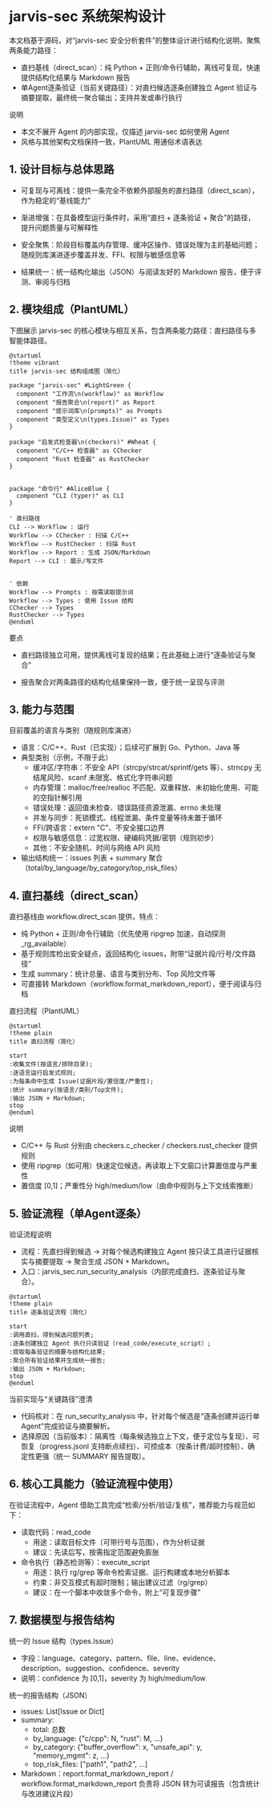 # jarvis-sec 系统架构设计

本文档基于源码，对“jarvis-sec 安全分析套件”的整体设计进行结构化说明，聚焦两条能力路径：
- 直扫基线（direct_scan）：纯 Python + 正则/命令行辅助，离线可复现，快速提供结构化结果与 Markdown 报告
- 单Agent逐条验证（当前关键路径）：对直扫候选逐条创建独立 Agent 验证与摘要提取，最终统一聚合输出；支持并发或串行执行


说明
- 本文不展开 Agent 的内部实现，仅描述 jarvis-sec 如何使用 Agent
- 风格与其他架构文档保持一致，PlantUML 用通俗术语表达


## 1. 设计目标与总体思路

- 可复现与可离线：提供一条完全不依赖外部服务的直扫路径（direct_scan），作为稳定的“基线能力”
- 渐进增强：在具备模型运行条件时，采用“直扫 + 逐条验证 + 聚合”的路径，提升问题质量与可解释性
- 安全聚焦：阶段目标覆盖内存管理、缓冲区操作、错误处理为主的基础问题；随规则库演进逐步覆盖并发、FFI、权限与敏感信息等

- 结果统一：统一结构化输出（JSON）与阅读友好的 Markdown 报告，便于评测、审阅与归档


## 2. 模块组成（PlantUML）

下图展示 jarvis-sec 的核心模块与相互关系，包含两条能力路径：直扫路径与多智能体路径。

```plantuml
@startuml
!theme vibrant
title jarvis-sec 结构组成图（简化）

package "jarvis-sec" #LightGreen {
  component "工作流\n(workflow)" as Workflow
  component "报告聚合\n(report)" as Report
  component "提示词库\n(prompts)" as Prompts
  component "类型定义\n(types.Issue)" as Types
}

package "启发式检查器\n(checkers)" #Wheat {
  component "C/C++ 检查器" as CChecker
  component "Rust 检查器" as RustChecker
}


package "命令行" #AliceBlue {
  component "CLI (typer)" as CLI
}

' 直扫路径
CLI --> Workflow : 运行
Workflow --> CChecker : 扫描 C/C++
Workflow --> RustChecker : 扫描 Rust
Workflow --> Report : 生成 JSON/Markdown
Report --> CLI : 展示/写文件


' 依赖
Workflow --> Prompts : 按需读取提示词
Workflow --> Types : 使用 Issue 结构
CChecker --> Types
RustChecker --> Types
@enduml
```

要点
- 直扫路径独立可用，提供离线可复现的结果；在此基础上进行“逐条验证与聚合”

- 报告聚合对两条路径的结构化结果保持一致，便于统一呈现与评测


## 3. 能力与范围

目前覆盖的语言与类别（随规则库演进）
- 语言：C/C++、Rust（已实现）；后续可扩展到 Go、Python、Java 等
- 典型类别（示例，不限于此）
  - 缓冲区/字符串：不安全 API（strcpy/strcat/sprintf/gets 等）、strncpy 无结尾风险、scanf 未限宽、格式化字符串问题
  - 内存管理：malloc/free/realloc 不匹配、双重释放、未初始化使用、可能的空指针解引用
  - 错误处理：返回值未检查、错误路径资源泄漏、errno 未处理
  - 并发与同步：死锁模式、线程泄漏、条件变量等待未置于循环
  - FFI/跨语言：extern "C"、不安全接口边界
  - 权限与敏感信息：过宽权限、硬编码凭据/密钥（规则初步）
  - 其他：不安全随机、时间与网络 API 风险
- 输出结构统一：issues 列表 + summary 聚合（total/by_language/by_category/top_risk_files）


## 4. 直扫基线（direct_scan）

直扫基线由 workflow.direct_scan 提供，特点：
- 纯 Python + 正则/命令行辅助（优先使用 ripgrep 加速，自动探测 _rg_available）
- 基于规则库检出安全疑点，返回结构化 issues，附带“证据片段/行号/文件路径”
- 生成 summary：统计总量、语言与类别分布、Top 风险文件等
- 可直接转 Markdown（workflow.format_markdown_report），便于阅读与归档

直扫流程（PlantUML）
```plantuml
@startuml
!theme plain
title 直扫流程（简化）

start
:收集文件(按语言/排除目录);
:逐语言运行启发式规则;
:为每条命中生成 Issue(证据片段/置信度/严重性);
:统计 summary(按语言/类别/Top文件);
:输出 JSON + Markdown;
stop
@enduml
```

说明
- C/C++ 与 Rust 分别由 checkers.c_checker / checkers.rust_checker 提供规则
- 使用 ripgrep（如可用）快速定位候选，再读取上下文窗口计算置信度与严重性
- 置信度 [0,1]；严重性分 high/medium/low（由命中规则与上下文线索推断）


## 5. 验证流程（单Agent逐条）

验证流程说明
- 流程：先直扫得到候选 → 对每个候选构建独立 Agent 按只读工具进行证据核实与摘要提取 → 聚合生成 JSON + Markdown。
- 入口：jarvis_sec.run_security_analysis（内部完成直扫、逐条验证与聚合）。

```plantuml
@startuml
!theme plain
title 逐条验证流程（简化）

start
:调用直扫，得到候选问题列表;
:逐条创建独立 Agent 执行只读验证（read_code/execute_script）;
:提取每条验证的摘要与结构化结果;
:聚合所有验证结果并生成统一报告;
:输出 JSON + Markdown;
stop
@enduml
```


当前实现与“关键路径”澄清
- 代码核对：在 run_security_analysis 中，针对每个候选是“逐条创建并运行单 Agent”完成验证与摘要解析。
- 选择原因（当前版本）：隔离性（每条候选独立上下文，便于定位与复现）、可恢复（progress.jsonl 支持断点续扫）、可控成本（按条计费/超时控制）、确定性更强（统一 SUMMARY 报告提取）。

## 6. 核心工具能力（验证流程中使用）

在验证流程中，Agent 借助工具完成“检索/分析/验证/复核”，推荐能力与规范如下：
- 读取代码：read_code
  - 用途：读取目标文件（可带行号与范围），作为分析证据
  - 建议：先读后写，按需指定范围避免膨胀
- 命令执行（静态检测等）：execute_script
  - 用途：执行 rg/grep 等命令检索证据、运行构建或本地分析脚本
  - 约束：非交互模式有超时限制；输出建议过滤（rg/grep）
  - 建议：在一个脚本中收敛多个命令，附上“可复现步骤”


## 7. 数据模型与报告结构

统一的 Issue 结构（types.Issue）
- 字段：language、category、pattern、file、line、evidence、description、suggestion、confidence、severity
- 说明：confidence 为 [0,1]，severity 为 high/medium/low

统一的报告结构（JSON）
- issues: List[Issue or Dict]
- summary:
  - total: 总数
  - by_language: {"c/cpp": N, "rust": M, ...}
  - by_category: {"buffer_overflow": x, "unsafe_api": y, "memory_mgmt": z, ...}
  - top_risk_files: ["path1", "path2", ...]
- Markdown：report.format_markdown_report / workflow.format_markdown_report 负责将 JSON 转为可读报告（包含统计与改进建议片段）


